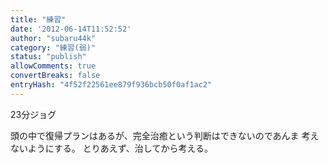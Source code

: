 ```yaml
---
title: "練習"
date: '2012-06-14T11:52:52'
author: "subaru44k"
category: "練習(弱)"
status: "publish"
allowComments: true
convertBreaks: false
entryHash: "4f52f22561ee879f936bcb50f0af1ac2"
---
```

23分ジョグ

頭の中で復帰プランはあるが、完全治癒という判断はできないのであんま
考えないようにする。
とりあえず、治してから考える。
